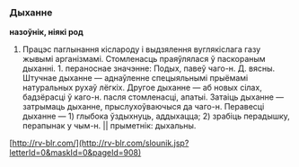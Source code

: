 ### Дыханне
**назоўнік, ніякі род**

1. Працэс паглынання кіслароду і выдзялення вуглякіслага газу жывымі арганізмамі. Стомленасць праяўлялася ў паскораным дыханні. 1. пераноснае значэнне: Подых, павеў чаго-н. Д. вясны. Штучнае дыханне — аднаўленне спецыяльнымі прыёмамі натуральных рухаў лёгкіх. Другое дыханне — аб новых сілах, бадзёрасці ў каго-н. пасля стомленасці, апатыі. Затаіць дыханне — затрымаць дыханне, прыслухоўваючыся да чаго-н. Перавесці дыханне — 1) глыбока ўздыхнуць, аддыхацца; 2) зрабіць перадышку, перапынак у чым-н. || прыметнік: дыхальны.

<a rel="author">[http://rv-blr.com/](http://rv-blr.com/slounik.jsp?letterId=0&maskId=0&pageId=908)</a>
